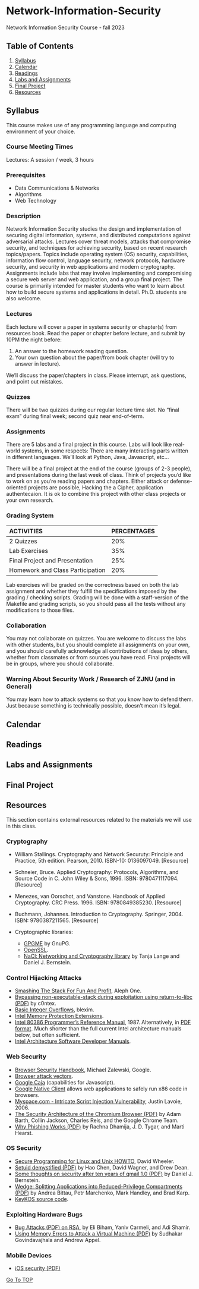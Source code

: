 # Network-Information-Security<a name="TOP"></a>
Network Information Security Course - fall 2023

## Table of Contents
1. [Syllabus](#syllabus)
2. [Calendar](#calendar)
3. [Readings](#readings)
4. [Labs and Assignments](#labs-and-assignments)
5. [Final Project](#final-project)
6. [Resources](#resources)

## Syllabus

This course makes use of any programming language and computing environment of your choice.

### Course Meeting Times
Lectures: A session / week, 3 hours

### Prerequisites
* Data Communications & Networks
* Algorithms
* Web Technology

### Description
Network Information Security studies the design and implementation of securing digital information, systems, and distributed computations against adversarial attacks. Lectures cover threat models, attacks that compromise security, and techniques for achieving security, based on recent research topics/papers. Topics include operating system (OS) security, capabilities, information flow control, language security, network protocols, hardware security, and security in web applications and modern cryptography. Assignments include labs that may involve implementing and compromising a secure web server and web application, and a group final project. The course is primarily intended for master students who want to learn about how to build secure systems and applications in detail. Ph.D. students are also welcome.

### Lectures
Each lecture will cover a paper in systems security or chapter(s) from resources book. Read the paper or chapter before lecture, and submit by 10PM the night before:

1. An answer to the homework reading question.
2. Your own question about the paper/from book chapter (will try to answer in lecture).

We’ll discuss the paper/chapters in class. Please interrupt, ask questions, and point out mistakes.

### Quizzes
There will be two quizzes during our regular lecture time slot. No “final exam” during final week; second quiz near end-of-term.

### Assignments
There are 5 labs and a final project in this course. Labs will look like real-world systems, in some respects: There are many interacting parts written in different languages. We’ll look at Python, Java, Javascript, etc…

There will be a final project at the end of the course (groups of 2-3 people), and presentations during the last week of class. Think of projects you’d like to work on as you’re reading papers and chapters. Either attack or defense-oriented projects are possible, Hacking the a Cipher, application authentecaion. It is ok to combine this project with other class projects or your own research.

### Grading System
|ACTIVITIES	                      | PERCENTAGES|
|:---                             |:---        |
|2 Quizzes	                       | 20%        |
|Lab Exercises                    |	35%        |
|Final Project and Presentation   |	25%        |
|Homework and Class Participation |	20%        | 

Lab exercises will be graded on the correctness based on both the lab assignment and whether they fulfill the specifications imposed by the grading / checking scripts. Grading will be done with a staff-version of the Makefile and grading scripts, so you should pass all the tests without any modifications to those files.

### Collaboration
You may not collaborate on quizzes. You are welcome to discuss the labs with other students, but you should complete all assignments on your own, and you should carefully acknowledge all contributions of ideas by others, whether from classmates or from sources you have read. Final projects will be in groups, where you should collaborate.

### Warning About Security Work / Research of ZJNU (and in General)
You may learn how to attack systems so that you know how to defend them. Just because something is technically possible, doesn’t mean it’s legal.


## Calendar

## Readings

## Labs and Assignments

## Final Project

## Resources
This section contains external resources related to the materials we will use in this class.

### Cryptography
* William Stallings. Cryptography and Network Securuty: Principle and Practice, 5th edition. Pearson, 2010. ISBN-10: 0136097049. [Resource]
* Schneier, Bruce. Applied Cryptography: Protocols, Algorithms, and Source Code in C. John Wiley & Sons, 1996. ISBN: 9780471117094. [Resource]
* Menezes, van Oorschot, and Vanstone. Handbook of Applied Cryptography. CRC Press. 1996. ISBN: 9780849385230. [Resource]
* Buchmann, Johannes. Introduction to Cryptography. Springer, 2004. ISBN: 9780387211565. [Resource]

* Cryptographic libraries:
  * [GPGME](https://www.gnupg.org/related_software/gpgme/) by GnuPG.
  * [OpenSSL](https://www.openssl.org/).
  * [NaCl: Networking and Cryptography library](http://nacl.cr.yp.to/) by Tanja Lange and Daniel J. Bernstein.

### Control Hijacking Attacks
* [Smashing The Stack For Fun And Profit](http://phrack.org/issues/49/14.html#article), Aleph One.
* [Bypassing non-executable-stack during exploitation using return-to-libc (PDF)](http://css.csail.mit.edu/6.858/2014/readings/return-to-libc.pdf) by c0ntex.
* [Basic Integer Overflows](http://phrack.org/issues/60/10.html#article), blexim.
* [Intel Memory Protection Extensions](https://www.intel.com/content/www/us/en/developer/overview.html#gs.ob34l9).
* [Intel 80386 Programmer’s Reference Manual](http://css.csail.mit.edu/6.858/2014/readings/i386/toc.htm), 1987. Alternatively, in [PDF format](http://css.csail.mit.edu/6.858/2014/readings/i386.pdf). Much shorter than the full current Intel architecture manuals below, but often sufficient.
* [Intel Architecture Software Developer Manuals](https://www.intel.com/content/www/us/en/developer/articles/technical/intel-sdm.html).

### Web Security
* [Browser Security Handbook](https://code.google.com/archive/p/browsersec/wikis/Main.wiki), Michael Zalewski, Google.
* [Browser attack vectors](https://code.google.com/archive/p/google-caja/wikis/AttackVectors.wiki).
* [Google Caja](https://code.google.com/archive/p/google-caja/) (capabilities for Javascript).
* [Google Native Client](https://bugs.chromium.org/p/nativeclient/issues/list) allows web applications to safely run x86 code in browsers.
* [Myspace.com - Intricate Script Injection Vulnerability](https://bugtraq.securityfocus.com/archive), Justin Lavoie, 2006.
* [The Security Architecture of the Chromium Browser (PDF)](http://seclab.stanford.edu/websec/chromium/chromium-security-architecture.pdf) by Adam Barth, Collin Jackson, Charles Reis, and the Google Chrome Team.
* [Why Phishing Works (PDF)](https://people.eecs.berkeley.edu/~tygar/papers/Phishing/why_phishing_works.pdf) by Rachna Dhamija, J. D. Tygar, and Marti Hearst.

### OS Security
* [Secure Programming for Linux and Unix HOWTO](https://dwheeler.com/secure-programs/), David Wheeler.
* [Setuid demystified (PDF)](https://people.eecs.berkeley.edu/~daw/papers/setuid-usenix02.pdf) by Hao Chen, David Wagner, and Drew Dean.
* [Some thoughts on security after ten years of qmail 1.0 (PDF)](http://cr.yp.to/qmail/qmailsec-20071101.pdf) by Daniel J. Bernstein.
* [Wedge: Splitting Applications into Reduced-Privilege Compartments (PDF)](http://css.csail.mit.edu/6.858/2014/readings/wedge.pdf) by Andrea Bittau, Petr Marchenko, Mark Handley, and Brad Karp.
* [KeyKOS source code](http://css.csail.mit.edu/6.858/2014/readings/keykos/).

### Exploiting Hardware Bugs
* [Bug Attacks (PDF) on RSA](https://link.springer.com/chapter/10.1007/978-3-540-85174-5_13), by Eli Biham, Yaniv Carmeli, and Adi Shamir.
* [Using Memory Errors to Attack a Virtual Machine (PDF)](https://www.cs.princeton.edu/~appel/papers/memerr.pdf) by Sudhakar Govindavajhala and Andrew Appel.

### Mobile Devices
* [iOS security (PDF)](http://css.csail.mit.edu/6.858/2014/readings/ios-security-may12.pdf)












[Go To TOP](#TOP) 

